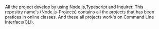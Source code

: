 All the project develop by using Node.js,Typescript and Inquirer.
This repositry name's (Node.js-Projects) contains all the projects that has been pratices in online classes.
And these all projects work's on Command Line Interface(CLI).
